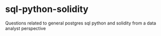 # sql-python-solidity
Questions related to general postgres sql python and solidity from a data analyst perspective
